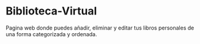 # Biblioteca-Virtual
Pagina web donde puedes añadir, eliminar y editar tus libros personales de una forma categorizada y ordenada.
